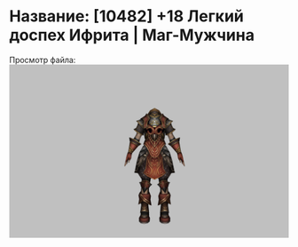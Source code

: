 # Название: [10482] +18 Легкий доспех Ифрита | Маг-Мужчина

Просмотр файла:
![p040020.png](p040020.png)